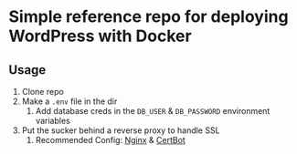 # Simple reference repo for deploying WordPress with Docker

## Usage

1. Clone repo
2. Make a `.env` file in the dir
   1. Add database creds in the `DB_USER` & `DB_PASSWORD` environment variables
3. Put the sucker behind a reverse proxy to handle SSL
   1. Recommended Config: [Nginx](https://www.nginx.com) & [CertBot](https://certbot.eff.org)
